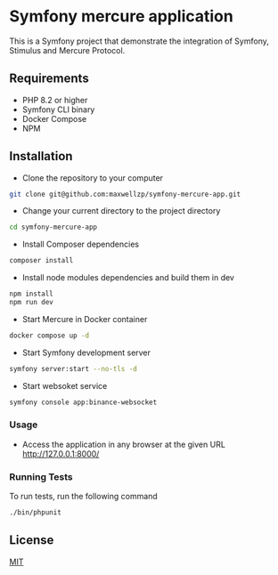 # Symfony mercure application

This is a Symfony project that demonstrate the integration of Symfony, Stimulus and Mercure Protocol.


## Requirements
* PHP 8.2 or higher
* Symfony CLI binary
* Docker Compose
* NPM

## Installation
* Clone the repository to your computer
```bash
git clone git@github.com:maxwellzp/symfony-mercure-app.git
```
* Change your current directory to the project directory
```bash
cd symfony-mercure-app
```
* Install Composer dependencies
```bash
composer install
```
* Install node modules dependencies and build them in dev
```bash
npm install
npm run dev
```
* Start Mercure in Docker container
```bash
docker compose up -d
```

* Start Symfony development server
```bash
symfony server:start --no-tls -d
```
* Start websoket service
```bash
symfony console app:binance-websocket
```

### Usage
* Access the application in any browser at the given URL http://127.0.0.1:8000/

### Running Tests

To run tests, run the following command

```bash
./bin/phpunit
```


## License

[MIT](https://choosealicense.com/licenses/mit/)

